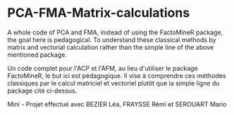 # PCA-FMA-Matrix-calculations

A whole code of PCA and FMA, instead of using the FactoMineR package, the goal here is pedagogical. To understand these classical methods by matrix and vectorial calculation rather than the simple line of the above mentioned package.  

Un code complet pour l'ACP et l'AFM, au lieu d'utiliser le package FactoMineR, le but ici est pédagogique. Il vise à comprendre ces méthodes classiques par le calcul matriciel et vectoriel plutôt que la simple ligne du package cité ci-dessus.  

Mini - Projet effectué avec BEZIER Léa, FRAYSSE Rémi et SEROUART Mario
